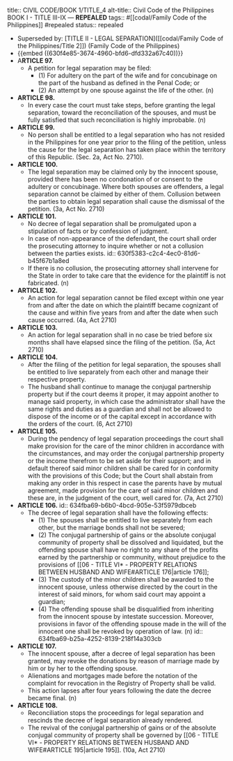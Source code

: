 title:: CIVIL CODE/BOOK 1/TITLE_4
alt-title:: Civil Code of the Philippines BOOK I - TITLE III-IX —  **REPEALED**
tags:: #[[codal/Family Code of the Philippines]] #repealed
status:: repealed

- Superseded by: [TITLE II - LEGAL SEPARATION]([[codal/Family Code of the Philippines/Title 2]]) (Family Code of the Philippines)
- {{embed ((630f4e85-3674-4960-bfd6-dfd332a67c40))}}
- A**RTICLE 97.**
	- A petition for legal separation may be filed:
		- (1) For adultery on the part of the wife and for concubinage on the part of the husband as defined in the Penal Code; or
		- (2) An attempt by one spouse against the life of the other. (n)
- **ARTICLE 98.**
	- In every case the court must take steps, before granting the legal separation, toward the reconciliation of the spouses, and must be fully satisfied that such reconciliation is highly improbable. (n)
- **ARTICLE 99.**
	- No person shall be entitled to a legal separation who has not resided in the Philippines for one year prior to the filing of the petition, unless the cause for the legal separation has taken place within the territory of this Republic. (Sec. 2a, Act No. 2710).
- **ARTICLE 100.**
	- The legal separation may be claimed only by the innocent spouse, provided there has been no condonation of or consent to the adultery or concubinage. Where both spouses are offenders, a legal separation cannot be claimed by either of them. Collusion between the parties to obtain legal separation shall cause the dismissal of the petition. (3a, Act No. 2710)
- **ARTICLE 101.**
	- No decree of legal separation shall be promulgated upon a stipulation of facts or by confession of judgment.
	- In case of non-appearance of the defendant, the court shall order the prosecuting attorney to inquire whether or not a collusion between the parties exists.
	  id:: 630f5383-c2c4-4ec0-81d6-b45f67b1a8ed
	- If there is no collusion, the prosecuting attorney shall intervene for the State in order to take care that the evidence for the plaintiff is not fabricated. (n)
- **ARTICLE 102.**
	- An action for legal separation cannot be filed except within one year from and after the date on which the plaintiff became cognizant of the cause and within five years from and after the date when such cause occurred. (4a, Act 2710)
- **ARTICLE 103.**
	- An action for legal separation shall in no case be tried before six months shall have elapsed since the filing of the petition. (5a, Act 2710)
- **ARTICLE 104.**
	- After the filing of the petition for legal separation, the spouses shall be entitled to live separately from each other and manage their respective property.
	- The husband shall continue to manage the conjugal partnership property but if the court deems it proper, it may appoint another to manage said property, in which case the administrator shall have the same rights and duties as a guardian and shall not be allowed to dispose of the income or of the capital except in accordance with the orders of the court. (6, Act 2710)
- **ARTICLE 105.**
	- During the pendency of legal separation proceedings the court shall make provision for the care of the minor children in accordance with the circumstances, and may order the conjugal partnership property or the income therefrom to be set aside for their support; and in default thereof said minor children shall be cared for in conformity with the provisions of this Code; but the Court shall abstain from making any order in this respect in case the parents have by mutual agreement, made provision for the care of said minor children and these are, in the judgment of the court, well cared for. (7a, Act 2710)
- **ARTICLE 106.**
  id:: 634fba69-b6b0-4bcd-905e-53f5979dbceb
	- The decree of legal separation shall have the following effects:
		- (1) The spouses shall be entitled to live separately from each other, but the marriage bonds shall not be severed;
		- (2) The conjugal partnership of gains or the absolute conjugal community of property shall be dissolved and liquidated, but the offending spouse shall have no right to any share of the profits earned by the partnership or community, without prejudice to the provisions of [[06 - TITLE VI* - PROPERTY RELATIONS BETWEEN HUSBAND AND WIFE#ARTICLE 176|article 176]];
		- (3) The custody of the minor children shall be awarded to the innocent spouse, unless otherwise directed by the court in the interest of said minors, for whom said court may appoint a guardian;
		- (4) The offending spouse shall be disqualified from inheriting from the innocent spouse by intestate succession. Moreover, provisions in favor of the offending spouse made in the will of the innocent one shall be revoked by operation of law. (n)
		  id:: 634fba69-b25a-4252-8139-218f14a303cb
- **ARTICLE 107.**
	- The innocent spouse, after a decree of legal separation has been granted, may revoke the donations by reason of marriage made by him or by her to the offending spouse.
	- Alienations and mortgages made before the notation of the complaint for revocation in the Registry of Property shall be valid.
	- This action lapses after four years following the date the decree became final. (n)
- **ARTICLE 108.**
	- Reconciliation stops the proceedings for legal separation and rescinds the decree of legal separation already rendered.
	- The revival of the conjugal partnership of gains or of the absolute conjugal community of property shall be governed by [[06 - TITLE VI* - PROPERTY RELATIONS BETWEEN HUSBAND AND WIFE#ARTICLE 195|article 195]]. (10a, Act 2710)